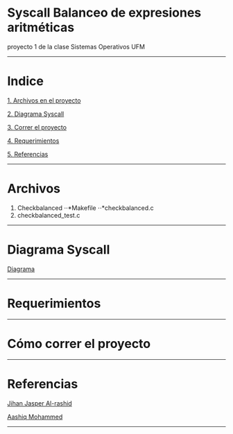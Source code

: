 # Syscall Balanceo de expresiones aritméticas
proyecto 1 de la clase Sistemas Operativos UFM
***
# Indice
[1. Archivos en el proyecto](#archivos)

[2. Diagrama Syscall](#diagrama-syscall)

[3. Correr el proyecto](#cómo-correr-el-proyecto)

[4. Requerimientos](#requerimientos)

[5. Referencias](#referencias)

***
# Archivos
1. Checkbalanced
⋅⋅*Makefile
⋅⋅*checkbalanced.c
2. checkbalanced_test.c
***
# Diagrama Syscall
[Diagrama](https://github.com/Tirsocb/Syscall/blob/183b22015e7e0cf58484e33940a9756b2dc4bd55/Diagrama.png)

****
# Requerimientos

***
# Cómo correr el proyecto

***
# Referencias
[Jihan Jasper Al-rashid](https://dev.to/jasper/adding-a-system-call-to-the-linux-kernel-5-8-1-in-ubuntu-20-04-lts-2ga8)

[Aashiq Mohammed](https://github.com/AashiqMohammed/Data-Structures/blob/master/Parentheses%20Balance)
***
